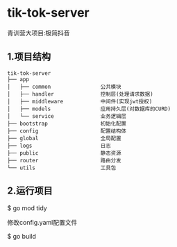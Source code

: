 # tik-tok-server
青训营大项目:极简抖音

## 1.项目结构
    tik-tok-server
    ├── app
    │   ├── common                公共模块
    │   ├── handler               控制层(处理请求数据)
    │   ├── middleware            中间件(实现jwt授权)
    │   ├── models                应用持久层(对数据库的CURD)
    │   └── service               业务逻辑层
    ├── bootstrap                 初始化配置
    ├── config                    配置结构体
    ├── global                    全局配置
    ├── logs                      日志
    ├── public                    静态资源
    ├── router                    路由分发
    └── utils                     工具包
## 2.运行项目

$ go mod tidy

修改config.yaml配置文件

$ go build